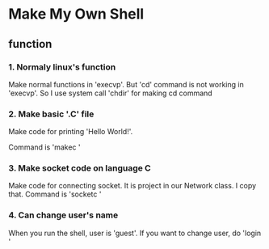 # Make My Own Shell

## function

### 1. Normaly linux's function
 Make normal functions in 'execvp'. But 'cd' command is not working in 'execvp'. So I use system call 'chdir' for making cd command  
### 2. Make basic '.C' file
 Make code for printing 'Hello World!'.

 Command is 'makec <filename>'
### 3. Make socket code on language C
 Make code for connecting socket. It is project in our Network class. I copy that.
 Command is 'socketc <filename>'
### 4. Can change user's name
 When you run the shell, user is 'guest'. If you want to change user, do 'login <id> <pw>'
